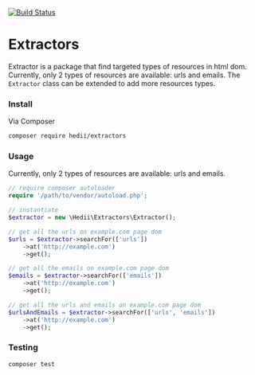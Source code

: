 [![Build Status](https://travis-ci.org/hedii/extractors.svg?branch=master)](https://travis-ci.org/hedii/extractors)

# Extractors

Extractor is a package that find targeted types of resources in html dom.
Currently, only 2 types of resources are available: urls and emails.
The `Extractor` class can be extended to add more resources types.

### Install

Via Composer

``` bash
composer require hedii/extractors
```

### Usage

Currently, only 2 types of resources are available: urls and emails.

``` php
// require composer autoloader
require '/path/to/vendor/autoload.php';

// instantiate 
$extractor = new \Hedii\Extractors\Extractor();

// get all the urls on example.com page dom
$urls = $extractor->searchFor(['urls'])
    ->at('http://example.com')
    ->get();

// get all the emails on example.com page dom
$emails = $extractor->searchFor(['emails'])
    ->at('http://example.com')
    ->get();

// get all the urls and emails on example.com page dom
$urlsAndEmails = $extractor->searchFor(['urls', 'emails'])
    ->at('http://example.com')
    ->get();
```


### Testing

``` bash
composer test
```


